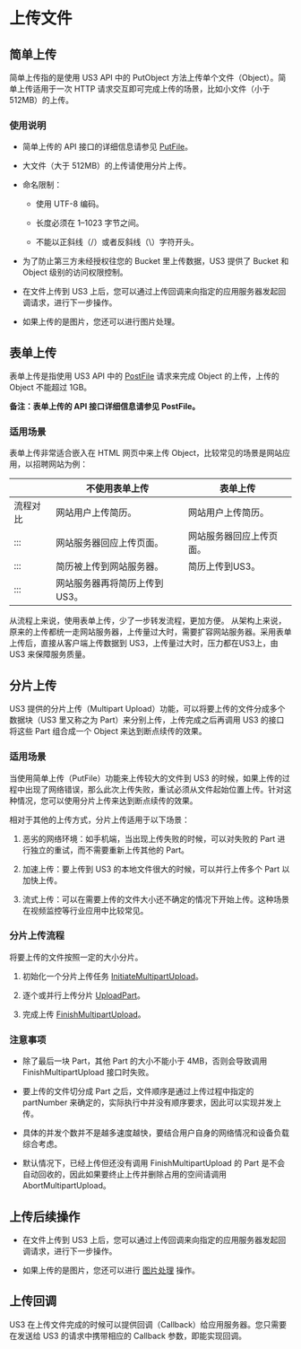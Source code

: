 

# 上传文件

## 简单上传

简单上传指的是使用 US3 API 中的 PutObject 方法上传单个文件（Object）。简单上传适用于一次 HTTP 请求交互即可完成上传的场景，比如小文件（小于 512MB）的上传。

### 使用说明

- 简单上传的 API 接口的详细信息请参见 [PutFile](https://docs.ucloud.cn/api/ufile-api/put_file)。

- 大文件（大于 512MB）的上传请使用分片上传。

- 命名限制：

  * 使用 UTF-8 编码。

  * 长度必须在 1–1023 字节之间。

  * 不能以正斜线（/）或者反斜线（\\）字符开头。

- 为了防止第三方未经授权往您的 Bucket 里上传数据，US3 提供了 Bucket 和 Object 级别的访问权限控制。

- 在文件上传到 US3 上后，您可以通过上传回调来向指定的应用服务器发起回调请求，进行下一步操作。

- 如果上传的是图片，您还可以进行图片处理。

## 表单上传

表单上传是指使用 US3 API 中的 [PostFile](https://docs.ucloud.cn/api/ufile-api/post_file) 请求来完成 Object 的上传，上传的 Object 不能超过 1GB。

**备注：表单上传的 API 接口详细信息请参见 PostFile。**

### 适用场景

表单上传非常适合嵌入在 HTML 网页中来上传 Object，比较常见的场景是网站应用，以招聘网站为例：

|            | 不使用表单上传                    | 表单上传 |
| ---------- | --------------------------------- | -------------------------- |
| 流程对比   | 网站用户上传简历。                | 网站用户上传简历。|
| :::           | 网站服务器回应上传页面。          | 网站服务器回应上传页面。 |
| :::           | 简历被上传到网站服务器。          | 简历上传到US3。|
|  :::          | 网站服务器再将简历上传到US3。   | |

从流程上来说，使用表单上传，少了一步转发流程，更加方便。
从架构上来说，原来的上传都统一走网站服务器，上传量过大时，需要扩容网站服务器。采用表单上传后，直接从客户端上传数据到 US3，上传量过大时，压力都在US3上，由 US3 来保障服务质量。

## 分片上传

US3 提供的分片上传（Multipart Upload）功能，可以将要上传的文件分成多个数据块（US3 里又称之为 Part）来分别上传，上传完成之后再调用 US3 的接口将这些 Part 组合成一个 Object 来达到断点续传的效果。


### 适用场景

当使用简单上传（PutFile）功能来上传较大的文件到 US3 的时候，如果上传的过程中出现了网络错误，那么此次上传失败，重试必须从文件起始位置上传。针对这种情况，您可以使用分片上传来达到断点续传的效果。

相对于其他的上传方式，分片上传适用于以下场景：

1. 恶劣的网络环境：如手机端，当出现上传失败的时候，可以对失败的 Part 进行独立的重试，而不需要重新上传其他的 Part。

2. 加速上传：要上传到 US3 的本地文件很大的时候，可以并行上传多个 Part 以加快上传。

3. 流式上传：可以在需要上传的文件大小还不确定的情况下开始上传。这种场景在视频监控等行业应用中比较常见。


### 分片上传流程

将要上传的文件按照一定的大小分片。

1. 初始化一个分片上传任务 [InitiateMultipartUpload](https://docs.ucloud.cn/api/ufile-api/initiate_multipart_upload)。

2. 逐个或并行上传分片 [UploadPart](https://docs.ucloud.cn/api/ufile-api/upload_part)。

3. 完成上传 [FinishMultipartUpload](https://docs.ucloud.cn/api/ufile-api/finish_multipart_upload)。


### 注意事项

* 除了最后一块 Part，其他 Part 的大小不能小于 4MB，否则会导致调用 FinishMultipartUpload 接口时失败。

* 要上传的文件切分成 Part 之后，文件顺序是通过上传过程中指定的 partNumber 来确定的，实际执行中并没有顺序要求，因此可以实现并发上传。

* 具体的并发个数并不是越多速度越快，要结合用户自身的网络情况和设备负载综合考虑。

* 默认情况下，已经上传但还没有调用 FinishMultipartUpload 的 Part 是不会自动回收的，因此如果要终止上传并删除占用的空间请调用 AbortMultipartUpload。

## 上传后续操作

* 在文件上传到 US3 上后，您可以通过上传回调来向指定的应用服务器发起回调请求，进行下一步操作。

* 如果上传的是图片，您还可以进行 [图片处理](/ufile/service/pic) 操作。

## 上传回调

US3 在上传文件完成的时候可以提供回调（Callback）给应用服务器。您只需要在发送给 US3 的请求中携带相应的 Callback 参数，即能实现回调。

